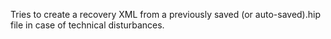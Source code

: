 Tries to create a recovery XML from a previously saved (or auto-saved).hip file in case of technical disturbances.